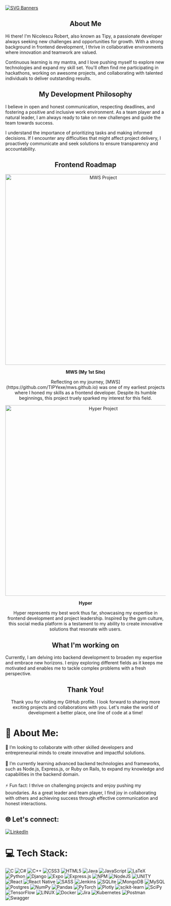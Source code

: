 [![SVG Banners](https://svg-banners.vercel.app/api?type=luminance&text1=Welcome&&height=200)](https://github.com/TIPYexe)

<div>
  
  <h2 align="center">About Me</h2>
  
  <p>
    Hi there! I'm Nicolescu Robert, also known as Tipy, a passionate developer always seeking new challenges and opportunities for growth. With a strong background in frontend development, I thrive in collaborative environments where innovation and teamwork are valued.
  </p>
  
  <p>
    Continuous learning is my mantra, and I love pushing myself to explore new technologies and expand my skill set.  You'll often find me participating in hackathons, working on awesome projects, and collaborating with talented individuals to deliver outstanding results.
  </p>
  
</div>

<div>

  <h2 align="center">My Development Philosophy</h2>

  <p>
    I believe in open and honest communication, respecting deadlines, and fostering a positive and inclusive work environment. As a team player and a natural leader, I am always ready to take on new challenges and guide the team towards success.
  </p>

  <p>
    I understand the importance of prioritizing tasks and making informed decisions. If I encounter any difficulties that might affect project delivery, I proactively communicate and seek solutions to ensure transparency and accountability.
  </p>

</div>

<div align="center">

  <h2>Frontend Roadmap</h2>
  
  <div align="center">
    <img src="mws_screenshot.png" alt="MWS Project" width="600">
    <p><strong>MWS (My 1st Site)</strong></p>
    <p>Reflecting on my journey, [MWS](https://github.com/TIPYexe/mws.github.io) was one of my earliest projects where I honed my skills as a frontend developer. Despite its humble beginnings, this project truely sparked my interest for this field.</p>
  </div>
  
  <div align="center">
    <img src="hyper_screenshot.png" alt="Hyper Project" width="600">
    <p><strong>Hyper</strong></p>
    <p>Hyper represents my best work thus far, showcasing my expertise in frontend development and project leadership. Inspired by the gym culture, this social media platform is a testament to my ability to create innovative solutions that resonate with users.</p>
  </div>
  
</div>

<div>
  
  <h2 align="center">What I'm working on</h2>
  
  <p>
    Currently, I am delving into backend development to broaden my expertise and embrace new horizons. I enjoy exploring different fields as it keeps me motivated and enables me to tackle complex problems with a fresh perspective.
  </p>
  
</div>

<div align="center">

  <h2>Thank You!</h2>

  <p>
    Thank you for visiting my GitHub profile. I look forward to sharing more exciting projects and collaborations with you. Let's make the world of development a better place, one line of code at a time!
  </p>

</div>


  
# 💫 About Me:
👯 I’m looking to collaborate with other skilled developers and entrepreneurial minds to create innovative and impactful solutions. <br><br>🌱 I’m currently learning advanced backend technologies and frameworks, such as Node.js, Express.js, or Ruby on Rails, to expand my knowledge and capabilities in the backend domain.<br><br>⚡ Fun fact: I thrive on challenging projects and enjoy pushing my boundaries. As a great leader and team player, I find joy in collaborating with others and achieving success through effective communication and honest interactions.


## 🌐 Let's connect:
[![LinkedIn](https://img.shields.io/badge/LinkedIn-%230077B5.svg?logo=linkedin&logoColor=white)](https://linkedin.com/in/https://www.linkedin.com/in/robert-nicolescu) 

# 💻 Tech Stack:
![C](https://img.shields.io/badge/c-%2300599C.svg?style=for-the-badge&logo=c&logoColor=white) ![C#](https://img.shields.io/badge/c%23-%23239120.svg?style=for-the-badge&logo=c-sharp&logoColor=white) ![C++](https://img.shields.io/badge/c++-%2300599C.svg?style=for-the-badge&logo=c%2B%2B&logoColor=white) ![CSS3](https://img.shields.io/badge/css3-%231572B6.svg?style=for-the-badge&logo=css3&logoColor=white) ![HTML5](https://img.shields.io/badge/html5-%23E34F26.svg?style=for-the-badge&logo=html5&logoColor=white) ![Java](https://img.shields.io/badge/java-%23ED8B00.svg?style=for-the-badge&logo=java&logoColor=white) ![JavaScript](https://img.shields.io/badge/javascript-%23323330.svg?style=for-the-badge&logo=javascript&logoColor=%23F7DF1E) ![LaTeX](https://img.shields.io/badge/latex-%23008080.svg?style=for-the-badge&logo=latex&logoColor=white) ![Python](https://img.shields.io/badge/python-3670A0?style=for-the-badge&logo=python&logoColor=ffdd54) ![Django](https://img.shields.io/badge/django-%23092E20.svg?style=for-the-badge&logo=django&logoColor=white) ![Expo](https://img.shields.io/badge/expo-1C1E24?style=for-the-badge&logo=expo&logoColor=#D04A37) ![Express.js](https://img.shields.io/badge/express.js-%23404d59.svg?style=for-the-badge&logo=express&logoColor=%2361DAFB) ![NPM](https://img.shields.io/badge/NPM-%23000000.svg?style=for-the-badge&logo=npm&logoColor=white) ![NodeJS](https://img.shields.io/badge/node.js-6DA55F?style=for-the-badge&logo=node.js&logoColor=white) ![UNITY](https://img.shields.io/badge/Unity-%2320232a.svg?style=for-the-badge&logo=unity&logoColor=white) ![React](https://img.shields.io/badge/react-%2320232a.svg?style=for-the-badge&logo=react&logoColor=%2361DAFB) ![React Native](https://img.shields.io/badge/react_native-%2320232a.svg?style=for-the-badge&logo=react&logoColor=%2361DAFB) ![SASS](https://img.shields.io/badge/SASS-hotpink.svg?style=for-the-badge&logo=SASS&logoColor=white) ![Jenkins](https://img.shields.io/badge/jenkins-%232C5263.svg?style=for-the-badge&logo=jenkins&logoColor=white) ![SQLite](https://img.shields.io/badge/sqlite-%2307405e.svg?style=for-the-badge&logo=sqlite&logoColor=white) ![MongoDB](https://img.shields.io/badge/MongoDB-%234ea94b.svg?style=for-the-badge&logo=mongodb&logoColor=white) ![MySQL](https://img.shields.io/badge/mysql-%2300f.svg?style=for-the-badge&logo=mysql&logoColor=white) ![Postgres](https://img.shields.io/badge/postgres-%23316192.svg?style=for-the-badge&logo=postgresql&logoColor=white) ![NumPy](https://img.shields.io/badge/numpy-%23013243.svg?style=for-the-badge&logo=numpy&logoColor=white) ![Pandas](https://img.shields.io/badge/pandas-%23150458.svg?style=for-the-badge&logo=pandas&logoColor=white) ![PyTorch](https://img.shields.io/badge/PyTorch-%23EE4C2C.svg?style=for-the-badge&logo=PyTorch&logoColor=white) ![Plotly](https://img.shields.io/badge/Plotly-%233F4F75.svg?style=for-the-badge&logo=plotly&logoColor=white) ![scikit-learn](https://img.shields.io/badge/scikit--learn-%23F7931E.svg?style=for-the-badge&logo=scikit-learn&logoColor=white) ![SciPy](https://img.shields.io/badge/SciPy-%230C55A5.svg?style=for-the-badge&logo=scipy&logoColor=%white) ![TensorFlow](https://img.shields.io/badge/TensorFlow-%23FF6F00.svg?style=for-the-badge&logo=TensorFlow&logoColor=white) ![LINUX](https://img.shields.io/badge/Linux-FCC624?style=for-the-badge&logo=linux&logoColor=black) ![Docker](https://img.shields.io/badge/docker-%230db7ed.svg?style=for-the-badge&logo=docker&logoColor=white) ![Jira](https://img.shields.io/badge/jira-%230A0FFF.svg?style=for-the-badge&logo=jira&logoColor=white) ![Kubernetes](https://img.shields.io/badge/kubernetes-%23326ce5.svg?style=for-the-badge&logo=kubernetes&logoColor=white) ![Postman](https://img.shields.io/badge/Postman-FF6C37?style=for-the-badge&logo=postman&logoColor=white) ![Swagger](https://img.shields.io/badge/-Swagger-%23Clojure?style=for-the-badge&logo=swagger&logoColor=white)
